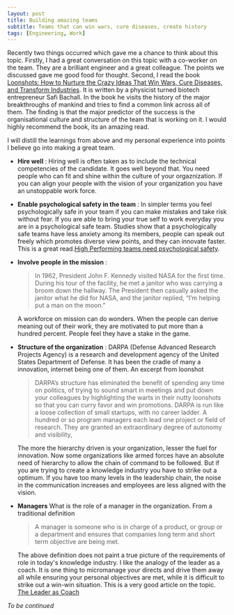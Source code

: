 ```yaml
---
layout: post
title: Building amazing teams
subtitle: Teams that can win wars, cure diseases, create history
tags: [Engineering, Work]
---
```

Recently two things occurred which gave me a chance to think about this topic. Firstly, I had a great conversation on this topic with a co-worker on the team. They are a brilliant engineer and a great colleague. The points we discussed gave me good food for thought.
Second, I read the book [Loonshots: How to Nurture the Crazy Ideas That Win Wars, Cure Diseases, and Transform Industries](https://www.goodreads.com/book/show/39863447-loonshots). It is written by a physicist turned biotech entrepreneur Safi Bachall. In the book he visits the history of the major breakthroughs of mankind and tries to find a common link across all of them. The finding is that the major predictor of the success is the organisational culture and structure of the team that is working on it. I would highly recommend the book, its an amazing read.

I will distill the learnings from above and my personal experience into points I believe go into making a great team.

- **Hire well** :
  Hiring well is often taken as to include the technical competencies of the candidate. It goes well beyond that. You need people who can fit and shine within the culture of your orgaznization. If you can align your people with the vision of your organization you have an unstoppable work force.

- **Enable psychological safety in the team** :
  In simpler terms you feel psychologically safe in your team if you can make mistakes and take risk without fear. If you are able to bring your true self to work everyday you are in a psychological safe team. Studies show that a psychologically safe teams have less anxiety among its members, people can speak out freely which promotes diverse view points, and they can innovate faster.
  This is a great read.[High Performing teams need psychological safety](https://hbr.org/2017/08/high-performing-teams-need-psychological-safety-heres-how-to-create-it).

- **Involve people in the mission** :  
  > In 1962, President John F. Kennedy visited NASA for the first time. During his tour of the facility, he met a janitor who was carrying a broom down the hallway. The President then casually asked the janitor what he did for NASA, and the janitor replied, “I’m helping put a man on the moon.”

  A workforce on mission can do wonders. When the people can derive meaning out of their work, they are motivated to put more than a hundred percent. People feel they have a stake in the game.

- **Structure of the organization** :
  DARPA (Defense Advanced Research Projects Agency) is a research and development agency of the United States Department of Defense. It has been the cradle of many a innovation, internet being one of them. An excerpt from loonshot
  >DARPA’s structure has eliminated the benefit of spending any time on politics, of trying to sound smart in meetings and put down your colleagues by highlighting the warts in their nutty loonshots so that you can curry favor and win promotions.
  DARPA is run like a loose collection of small startups, with no career ladder. A hundred or so program managers each lead one project or field of research. They are granted an extraordinary degree of autonomy and visibility,

  The more the hierarchy driven is your organization, lesser the fuel for innovation. Now some organizations like armed forces have an absolute need of hierarchy to allow the chain of command to be followed. But if you are trying to create a knowledge industry you have to strike out a optimum. If you have too many levels in the leadership chain, the noise in the communication increases and employees are less aligned with the vision.

- **Managers**
  What is the role of a manager in the organization. From a traditional definition
  >A manager is someone who is  in charge of a product, or group or a department and ensures that companies long term and short term objective are being met.

  The above definition does not paint a true picture of the requirements of role in today's knowledge industry. I like the analogy of the leader as a coach. It is one thing to micromanage your directs and drive them away all while ensuring your personal objectives are met, while it is difficult to strike out a win-win situation.
  This is a very good article on the topic. [The Leader as Coach](https://hbr.org/2019/11/the-leader-as-coach)

*To be continued*
